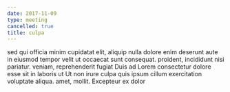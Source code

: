 ```yaml
---
date: 2017-11-09
type: meeting
cancelled: true
title: culpa
---
```

sed qui officia minim cupidatat elit, aliquip nulla dolore enim deserunt aute in eiusmod tempor velit ut occaecat sunt consequat. proident, incididunt nisi pariatur. veniam, reprehenderit fugiat Duis ad Lorem consectetur dolore esse sit in laboris ut Ut non irure culpa quis ipsum cillum exercitation voluptate aliqua. amet, mollit. Excepteur ex dolor